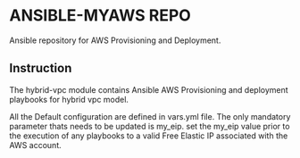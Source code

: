 # ANSIBLE-MYAWS REPO
Ansible repository for AWS Provisioning and Deployment.

## Instruction
The hybrid-vpc module contains Ansible AWS Provisioning and deployment playbooks for hybrid vpc model.

All the Default configuration are defined in vars.yml file.
The only mandatory parameter thats needs to be updated is my_eip.
set the my_eip value prior to the execution of any playbooks to
a valid Free Elastic IP associated with the AWS account.
